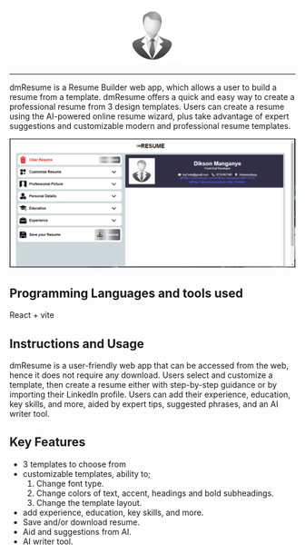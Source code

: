 <div style="width:100px; margin: 0 auto">
  <img src="dmResumeApp/src/icons/placeholder-icon.jpg" />
</div>

---

dmResume is a Resume Builder web app, which allows a user to build a resume from a template. dmResume offers a quick and easy way to create a professional resume from 3 design templates. Users can create a resume using the AI-powered online resume wizard, plus take advantage of expert suggestions and customizable modern and professional resume templates.

![Alt dmResume web app image](dmResumeApp/src/images/dmResume-picture.png)

## Programming Languages and tools used
React + vite

## Instructions and Usage

dmResume is a user-friendly web app that can be accessed from the web, hence it does not require any download. Users select and customize a template, then create a resume either with step-by-step guidance or by importing their LinkedIn profile. Users can add their experience, education, key skills, and more, aided by expert tips, suggested phrases, and an AI writer tool.

## Key Features

- 3 templates to choose from
- customizable templates, ability to; 
    1. Change font type.
    2. Change colors of text, accent, headings and bold subheadings.
    3. Change the template layout.
- add experience, education, key skills, and more.
- Save and/or download resume.
- Aid and suggestions from AI.
- AI writer tool.
 
